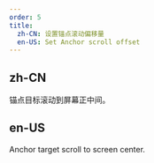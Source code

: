 ```yaml
---
order: 5
title:
  zh-CN: 设置锚点滚动偏移量
  en-US: Set Anchor scroll offset
---
```


## zh-CN

锚点目标滚动到屏幕正中间。

## en-US

Anchor target scroll to screen center.
